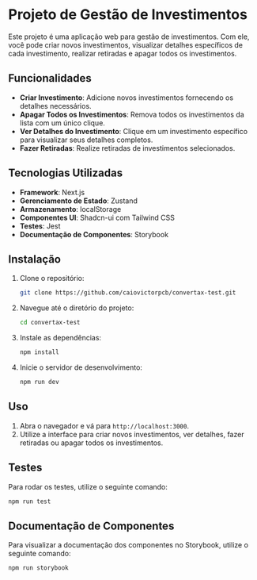 
# Projeto de Gestão de Investimentos

Este projeto é uma aplicação web para gestão de investimentos. Com ele, você pode criar novos investimentos, visualizar detalhes específicos de cada investimento, realizar retiradas e apagar todos os investimentos.

## Funcionalidades

- **Criar Investimento**: Adicione novos investimentos fornecendo os detalhes necessários.
- **Apagar Todos os Investimentos**: Remova todos os investimentos da lista com um único clique.
- **Ver Detalhes do Investimento**: Clique em um investimento específico para visualizar seus detalhes completos.
- **Fazer Retiradas**: Realize retiradas de investimentos selecionados.

## Tecnologias Utilizadas

- **Framework**: Next.js
- **Gerenciamento de Estado**: Zustand
- **Armazenamento**: localStorage
- **Componentes UI**: Shadcn-ui com Tailwind CSS
- **Testes**: Jest
- **Documentação de Componentes**: Storybook

## Instalação

1. Clone o repositório:
    ```bash
    git clone https://github.com/caiovictorpcb/convertax-test.git
    ```

2. Navegue até o diretório do projeto:
    ```bash
    cd convertax-test
    ```

3. Instale as dependências:
    ```bash
    npm install
    ```

4. Inicie o servidor de desenvolvimento:
    ```bash
    npm run dev
    ```

## Uso

1. Abra o navegador e vá para `http://localhost:3000`.
2. Utilize a interface para criar novos investimentos, ver detalhes, fazer retiradas ou apagar todos os investimentos.

## Testes

Para rodar os testes, utilize o seguinte comando:
```bash
npm run test
```

## Documentação de Componentes

Para visualizar a documentação dos componentes no Storybook, utilize o seguinte comando:
```bash
npm run storybook
```




